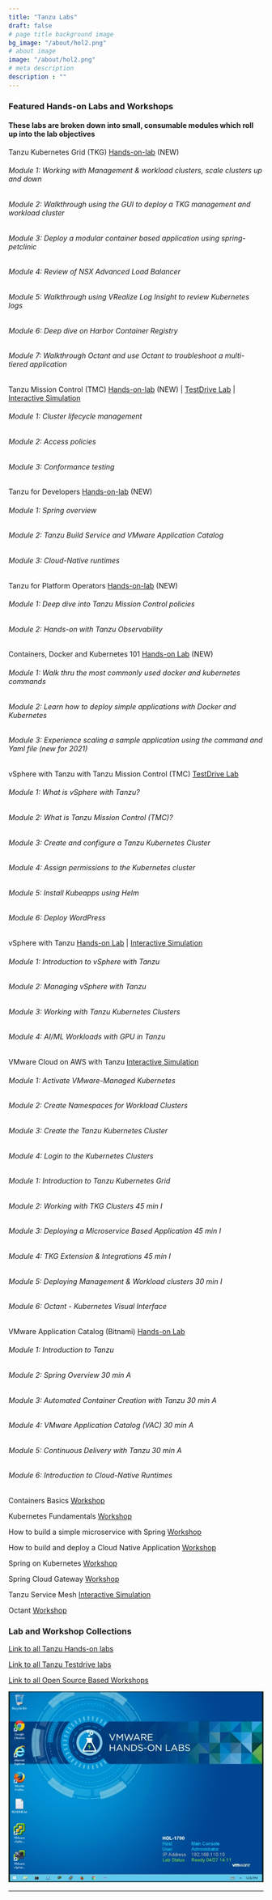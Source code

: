 ```yaml
---
title: "Tanzu Labs"
draft: false
# page title background image
bg_image: "/about/hol2.png"
# about image
image: "/about/hol2.png"
# meta description
description : ""
---
```


### Featured Hands-on Labs and Workshops 
#### These labs are broken down into small, consumable modules which roll up into the lab objectives


Tanzu Kubernetes Grid (TKG) [Hands-on-lab](https://labs.hol.vmware.com/HOL/catalogs/lab/10659) (NEW)

###### Module 1: Working with Management & workload clusters, scale clusters up and down
###### Module 2: Walkthrough using the GUI to deploy a TKG management and workload cluster
###### Module 3: Deploy a modular container based application using spring-petclinic
###### Module 4: Review of NSX Advanced Load Balancer
###### Module 5: Walkthrough using VRealize Log Insight to review Kubernetes logs
###### Module 6: Deep dive on Harbor Container Registry
###### Module 7: Walkthrough Octant and use Octant to troubleshoot a multi-tiered application
  

Tanzu Mission Control (TMC) [Hands-on-lab](https://labs.hol.vmware.com/HOL/catalogs/lab/10506) (NEW) | [TestDrive Lab](https://pathfinder.vmware.com/path/tanzu) | [Interactive Simulation](http://labs.hol.vmware.com/HOL/catalogs/lab/8516)
######     Module 1: Cluster lifecycle management
######     Module 2: Access policies
######     Module 3: Conformance testing

Tanzu for Developers [Hands-on-lab](https://labs.hol.vmware.com/HOL/catalogs/lab/10426) (NEW)
###### Module 1: Spring overview 
###### Module 2: Tanzu Build Service and VMware Application Catalog 
###### Module 3: Cloud-Native runtimes

Tanzu for Platform Operators [Hands-on-lab](https://labs.hol.vmware.com/HOL/catalogs/lab/10414) (NEW)
###### Module 1: Deep dive into Tanzu Mission Control policies
###### Module 2: Hands-on with Tanzu Observability

Containers, Docker and Kubernetes 101 [Hands-on Lab](https://labs.hol.vmware.com/HOL/catalogs/lab/10657) (NEW)
###### Module 1: Walk thru the most commonly used docker and kubernetes commands
###### Module 2: Learn how to deploy simple applications with Docker and Kubernetes
###### Module 3: Experience scaling a sample application using the command and Yaml file (new for 2021)

<!---update [Hands-on Lab](http://labs.hol.vmware.com/HOL/catalogs/lab/8087)_-->
<!--Checked with Kunal for Guided Demos | [Guided Demo 1](https://cloudcity.pathfinder.vmware.com/event-space/explore-demos/use-cases/application-transformation/demo/AppTraCPMK) | [Guided Demo 2](https://cloudcity.pathfinder.vmware.com/event-space/explore-demos/use-cases/application-transformation/demo/AppTraTMC)-->

vSphere with Tanzu with Tanzu Mission Control (TMC) [TestDrive Lab](https://pathfinder.vmware.com/path/tanzu_standard)
###### Module 1: What is vSphere with Tanzu?
###### Module 2: What is Tanzu Mission Control (TMC)?
###### Module 3: Create and configure a Tanzu Kubernetes Cluster
###### Module 4: Assign permissions to the Kubernetes cluster
###### Module 5: Install Kubeapps using Helm
###### Module 6: Deploy WordPress

vSphere with Tanzu [Hands-on Lab](https://www.vmwarelearningplatform.com/HOL/catalogs/lab/10402) | [Interactive Simulation](http://labs.hol.vmware.com/HOL/catalogs/lab/8897)
###### Module 1: Introduction to vSphere with Tanzu	
###### Module 2: Managing vSphere with Tanzu	
###### Module 3: Working with Tanzu Kubernetes Clusters	
###### Module 4: AI/ML Workloads with GPU in Tanzu

VMware Cloud on AWS with Tanzu [Interactive Simulation](https://labs.hol.vmware.com/HOL/catalogs/lab/8743)

###### Module 1: Activate VMware-Managed Kubernetes	
###### Module 2: Create Namespaces for Workload Clusters	 
###### Module 3: Create the Tanzu Kubernetes Cluster	
###### Module 4: Login to the Kubernetes Clusters

<!-- Edition specific labs launched instead of this - VMware Tanzu Kubernetes Grid [Hands-on Lab](https://labs.hol.vmware.com/HOL/catalogs/lab/10659) | [Odyssey Challenge](http://labs.hol.vmware.com/HOL/catalogs/lab/8664)-->

###### Module 1: Introduction to Tanzu Kubernetes Grid
###### Module 2: Working with TKG Clusters 	45 min	I
###### Module 3:	Deploying a Microservice Based Application	45 min	I
###### Module 4:	TKG Extension & Integrations 	45 min	I
###### Module 5:	Deploying Management & Workload clusters	30 min	I
###### Module 6:	Octant - Kubernetes Visual Interface 

<!--checked with Kunal [Guided Demo](https://cloudcity.pathfinder.vmware.com/event-space/explore-demos/use-cases/application-transformation/demo/AppTraTAC)-->
VMware Application Catalog (Bitnami) [Hands-on Lab](https://labs.hol.vmware.com/HOL/catalogs/lab/10426) 
###### Module 1: Introduction to Tanzu
###### Module 2:	Spring Overview 	30 min	A
###### Module 3:	Automated Container Creation with Tanzu	30 min	A
###### Module 4:	VMware Application Catalog (VAC)	30 min	A
###### Module 5:	Continuous Delivery with Tanzu	30 min	A
###### Module 6:	Introduction to Cloud-Native Runtimes

<!-- Check with Kunal. I don't think this link works
# VMware Tanzu Oberservability [Guided Demo](https://cloudcity.pathfinder.vmware.com/event-space/explore-demos/use-cases/application-transformation/demo/AppTraTOK)-->


Containers Basics [Workshop](https://tanzu.vmware.com/developer/workshops/lab-container-basics/)

Kubernetes Fundamentals [Workshop](https://tanzu.vmware.com/developer/workshops/lab-k8s-fundamentals/)

How to build a simple microservice with Spring [Workshop](https://tanzu.vmware.com/developer/workshops/lab-microservice/)

How to build and deploy a Cloud Native Application [Workshop](https://tanzu.vmware.com/developer/workshops/cnd-deploy-practices/)

Spring on Kubernetes [Workshop](https://tanzu.vmware.com/developer/workshops/spring-on-kubernetes/)

Spring Cloud Gateway [Workshop](https://tanzu.vmware.com/developer/workshops/lab-spring-gateway/)

Tanzu Service Mesh [Interactive Simulation](http://labs.hol.vmware.com/HOL/catalogs/lab/8509)

Octant [Workshop](https://tanzu.vmware.com/developer/workshops/lab-getting-started-with-octant/)


### Lab and Workshop Collections

[Link to all Tanzu Hands-on labs](https://labs.hol.vmware.com/HOL/catalogs/catalog/1886)

[Link to all Tanzu Testdrive labs](https://pathfinder.vmware.com/path/tanzu)

[Link to all Open Source Based Workshops](https://tanzu.vmware.com/developer/workshops/)

![/about/hol3.ppg](/about/hol3.png)

--------


